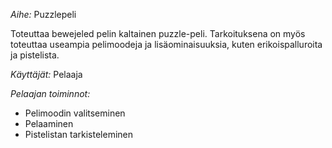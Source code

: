 *Aihe:* Puzzlepeli

Toteuttaa bewejeled pelin kaltainen puzzle-peli. Tarkoituksena on myös
toteuttaa useampia pelimoodeja ja lisäominaisuuksia, kuten erikoispalluroita
ja pistelista.

*Käyttäjät:* Pelaaja

*Pelaajan toiminnot:*
* Pelimoodin valitseminen
* Pelaaminen
* Pistelistan tarkisteleminen